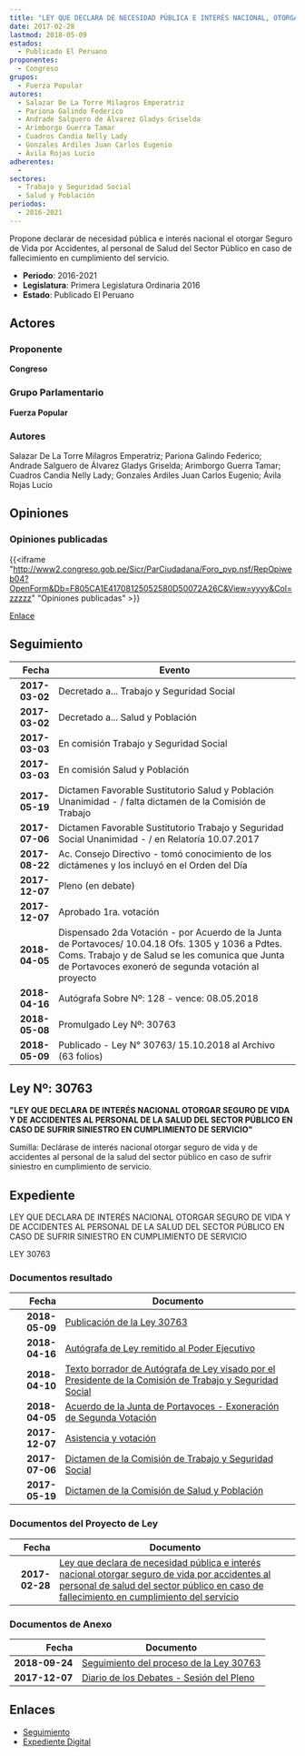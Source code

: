 ```yaml
---
title: "LEY QUE DECLARA DE NECESIDAD PÚBLICA E INTERÉS NACIONAL, OTORGAR SEGURO DE VIDA POR ACCIDENTES, AL PERSONAL DE SALUD DEL SECTOR PÚBLICO EN CASO DE FALLECIMIENTO EN CUMPLIMIENTO DEL SERVICIO"
date: 2017-02-28
lastmod: 2018-05-09
estados: 
  - Publicado El Peruano
proponentes: 
  - Congreso
grupos: 
  - Fuerza Popular
autores: 
  - Salazar De La Torre Milagros Emperatriz
  - Pariona Galindo Federico
  - Andrade Salguero de Álvarez Gladys Griselda
  - Arimborgo Guerra Tamar
  - Cuadros Candia Nelly Lady
  - Gonzales Ardiles Juan Carlos Eugenio
  - Ávila Rojas Lucio
adherentes: 
  - 
sectores: 
  - Trabajo y Seguridad Social
  - Salud y Población
periodos: 
  - 2016-2021
---
```


Propone declarar de necesidad pública e interés nacional el otorgar Seguro de Vida por Accidentes, al personal de Salud del Sector Público en caso de fallecimiento en cumplimiento del servicio.

- **Periodo**: 2016-2021
- **Legislatura**: Primera Legislatura Ordinaria 2016
- **Estado**: Publicado El Peruano

## Actores

### Proponente

**Congreso**

### Grupo Parlamentario

**Fuerza Popular**

### Autores

Salazar De La Torre Milagros Emperatriz; Pariona Galindo Federico; Andrade Salguero de Álvarez Gladys Griselda; Arimborgo Guerra Tamar; Cuadros Candia Nelly Lady; Gonzales Ardiles Juan Carlos Eugenio; Ávila Rojas Lucio


## Opiniones

### Opiniones publicadas

{{<iframe "http://www2.congreso.gob.pe/Sicr/ParCiudadana/Foro_pvp.nsf/RepOpiweb04?OpenForm&Db=F805CA1E41708125052580D50072A26C&View=yyyy&Col=zzzzz" "Opiniones publicadas" >}}

[Enlace](http://www2.congreso.gob.pe/Sicr/ParCiudadana/Foro_pvp.nsf/RepOpiweb04?OpenForm&Db=F805CA1E41708125052580D50072A26C&View=yyyy&Col=zzzzz)

## Seguimiento

| Fecha | Evento |
|------:|--------|
| **2017-03-02** | Decretado a... Trabajo y Seguridad Social|
| **2017-03-02** | Decretado a... Salud y Población|
| **2017-03-03** | En comisión Trabajo y Seguridad Social|
| **2017-03-03** | En comisión Salud y Población|
| **2017-05-19** | Dictamen Favorable Sustitutorio Salud y Población Unanimidad - / falta dictamen de la Comisión de Trabajo|
| **2017-07-06** | Dictamen Favorable Sustitutorio Trabajo y Seguridad Social Unanimidad - / en Relatoría 10.07.2017|
| **2017-08-22** | Ac. Consejo Directivo - tomó conocimiento de los dictámenes y los incluyó en el Orden del Día|
| **2017-12-07** | Pleno (en debate)|
| **2017-12-07** | Aprobado 1ra. votación|
| **2018-04-05** | Dispensado 2da Votación - por Acuerdo de la Junta de Portavoces/ 10.04.18 Ofs. 1305 y 1036 a Pdtes. Coms. Trabajo y de Salud se les comunica que Junta de Portavoces exoneró de segunda votación al proyecto|
| **2018-04-16** | Autógrafa Sobre Nº: 128 - vence: 08.05.2018|
| **2018-05-08** | Promulgado Ley Nº: 30763|
| **2018-05-09** | Publicado - Ley N° 30763/ 15.10.2018 al Archivo (63 folios)|

## Ley Nº: 30763

**"LEY QUE DECLARA DE INTERÉS NACIONAL OTORGAR SEGURO DE VIDA Y DE ACCIDENTES AL PERSONAL DE LA SALUD DEL SECTOR PÚBLICO EN CASO DE SUFRIR SINIESTRO EN CUMPLIMIENTO DE SERVICIO"**

Sumilla: Declárase de interés nacional otorgar seguro de vida y de accidentes al personal de la salud del sector público en caso de sufrir siniestro en cumplimiento de servicio.


## Expediente

LEY QUE DECLARA DE INTERÉS NACIONAL OTORGAR SEGURO DE VIDA Y DE ACCIDENTES AL PERSONAL DE LA SALUD DEL SECTOR PÚBLICO EN CASO DE SUFRIR SINIESTRO EN CUMPLIMIENTO DE SERVICIO

LEY 30763


### Documentos resultado

| Fecha | Documento |
|------:|--------|
| **2018-05-09** | [Publicación de la Ley 30763](http://www.leyes.congreso.gob.pe/Documentos/2016_2021/ADLP/Normas_Legales/30763-LEY.pdf) |
| **2018-04-16** | [Autógrafa de Ley remitido al Poder Ejecutivo](http://www.leyes.congreso.gob.pe/Documentos/2016_2021/ADLP/Texto_Aprobado/AU0099320180416.pdf) |
| **2018-04-10** | [Texto borrador de Autógrafa de Ley visado por el Presidente de la Comisión de Trabajo y Seguridad Social](http://www.leyes.congreso.gob.pe/Documentos/2016_2021/Texto_Borrador_de_Autografa/BAU0099320180410.PDF) |
| **2018-04-05** | [Acuerdo de la Junta de Portavoces - Exoneración de Segunda Votación](http://www.leyes.congreso.gob.pe/Documentos/2016_2021/Acuerdos/Junta_Portavoces/AJP0099320180405.PDF) |
| **2017-12-07** | [Asistencia y votación](http://www.leyes.congreso.gob.pe/Documentos/2016_2021/Asistencia_y_Votacion/Proyectos_de_Ley/AV0099320171207.pdf) |
| **2017-07-06** | [Dictamen de la Comisión de Trabajo y Seguridad Social](http://www.leyes.congreso.gob.pe/Documentos/2016_2021/Dictamenes/Proyectos_de_Ley/00993DC22MAY20170706.pdf) |
| **2017-05-19** | [Dictamen de la Comisión de Salud y Población](http://www.leyes.congreso.gob.pe/Documentos/2016_2021/Dictamenes/Proyectos_de_Ley/00993DC21MAY20170519.pdf) |

### Documentos del Proyecto de Ley

| Fecha | Documento |
|------:|--------|
| **2017-02-28** | [Ley que declara de necesidad pública e interés nacional otorgar seguro de vida por accidentes al personal de salud del sector público en caso de fallecimiento en cumplimiento del servicio](http://www.leyes.congreso.gob.pe/Documentos/2016_2021/Proyectos_de_Ley_y_de_Resoluciones_Legislativas/PL0099320170228.pdf) |

### Documentos de Anexo

| Fecha | Documento |
|------:|--------|
| **2018-09-24** | [Seguimiento del proceso de la Ley 30763](http://www.leyes.congreso.gob.pe/Documentos/2016_2021/Seguimiento_de_Proyectos_de_Ley/00993PL20180924.PDF) |
| **2017-12-07** | [Diario de los Debates - Sesión del Pleno](http://www.leyes.congreso.gob.pe/Documentos/2016_2021/ADLP/Diario_Debates/30763-TDD.pdf) |

## Enlaces 

- [Seguimiento](http://www2.congreso.gob.pehttp://www2.congreso.gob.pe/Sicr/TraDocEstProc/CLProLey2016.nsf/f7fff46988ca05b1052578e100829cc7/280cc076835af46f052580d500717d46?OpenDocument)
- [Expediente Digital](http://www2.congreso.gob.pehttp://www2.congreso.gob.pe/Sicr/TraDocEstProc/CLProLey2016.nsf/f7fff46988ca05b1052578e100829cc7/280cc076835af46f052580d500717d46?OpenDocument&Click=05257FB7005EB655.eb71d0cf91d8294e05256cdf006b5706/$Body/0.1C6C)
